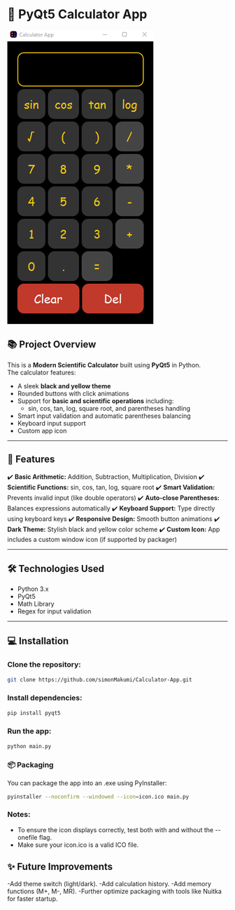 # 🧮 PyQt5 Calculator App

![Calculator Screenshot](calc_pic.png)

## 📚 Project Overview

This is a **Modern Scientific Calculator** built using **PyQt5** in Python.  
The calculator features:
- A sleek **black and yellow theme**
- Rounded buttons with click animations
- Support for **basic and scientific operations** including:
  - sin, cos, tan, log, square root, and parentheses handling
- Smart input validation and automatic parentheses balancing
- Keyboard input support
- Custom app icon

---

## 🚀 Features

✔️ **Basic Arithmetic:** Addition, Subtraction, Multiplication, Division
✔️ **Scientific Functions:** sin, cos, tan, log, square root
✔️ **Smart Validation:** Prevents invalid input (like double operators)
✔️ **Auto-close Parentheses:** Balances expressions automatically
✔️ **Keyboard Support:** Type directly using keyboard keys
✔️ **Responsive Design:** Smooth button animations
✔️ **Dark Theme:** Stylish black and yellow color scheme
✔️ **Custom Icon:** App includes a custom window icon (if supported by packager)

---

## 🛠️ Technologies Used
- Python 3.x
- PyQt5
- Math Library
- Regex for input validation

---

## 💻 Installation

### Clone the repository:
```bash
git clone https://github.com/simonMakumi/Calculator-App.git
```

### Install dependencies:
```bash
pip install pyqt5
```

### Run the app:
```bash
python main.py
```

### 📦 Packaging
You can package the app into an .exe using PyInstaller:
```bash
pyinstaller --noconfirm --windowed --icon=icon.ico main.py
```

### Notes:
- To ensure the icon displays correctly, test both with and without the --onefile flag.
- Make sure your icon.ico is a valid ICO file.


## ✨ Future Improvements
-Add theme switch (light/dark).
-Add calculation history.
-Add memory functions (M+, M-, MR).
-Further optimize packaging with tools like Nuitka for faster startup.

